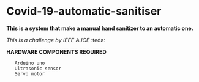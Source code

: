 # Covid-19-automatic-sanitiser

**This is a system that make a manual hand sanitizer to an automatic one.**

_This  is a challenge by IEEE  AJCE_ 
  :teda:
 
 **HARDWARE COMPONENTS REQUIRED**
 ``` 
    Arduino uno
    Ultrasonic sensor
    Servo motor 
 ```
 
 



